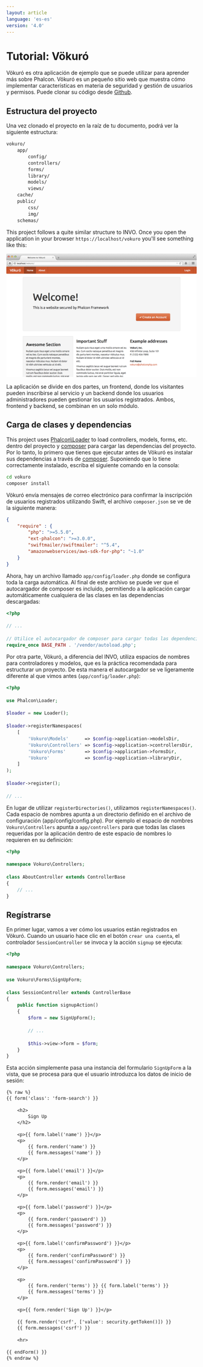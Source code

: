 ```yaml
---
layout: article
language: 'es-es'
version: '4.0'
---
```


<a name='overview'></a>

# Tutorial: Vökuró

Vökuró es otra aplicación de ejemplo que se puede utilizar para aprender más sobre Phalcon. Vökuró es un pequeño sitio web que muestra cómo implementar características en materia de seguridad y gestión de usuarios y permisos. Puede clonar su código desde [Github](https://github.com/phalcon/vokuro).

<a name='structure'></a>

## Estructura del proyecto

Una vez clonado el proyecto en la raíz de tu documento, podrá ver la siguiente estructura:

```bash
vokuro/
    app/
        config/
        controllers/
        forms/
        library/
        models/
        views/
    cache/
    public/
        css/
        img/
    schemas/
```

This project follows a quite similar structure to INVO. Once you open the application in your browser `https://localhost/vokuro` you'll see something like this:

![](/assets/images/content/tutorial-vokuro-1.png)

La aplicación se divide en dos partes, un frontend, donde los visitantes pueden inscribirse al servicio y un backend donde los usuarios administradores pueden gestionar los usuarios registrados. Ambos, frontend y backend, se combinan en un solo módulo.

<a name='dependencies'></a>

## Carga de clases y dependencias

This project uses [Phalcon\Loader](api/Phalcon_Loader) to load controllers, models, forms, etc. dentro del proyecto y [composer](https://getcomposer.org/) para cargar las dependencias del proyecto. Por lo tanto, lo primero que tienes que ejecutar antes de Vökuró es instalar sus dependencias a través de [composer](https://getcomposer.org/). Suponiendo que lo tiene correctamente instalado, escriba el siguiente comando en la consola:

```bash
cd vokuro
composer install
```

Vökuró envía mensajes de correo electrónico para confirmar la inscripción de usuarios registrados utilizando Swift, el archivo `composer.json` se ve de la siguiente manera:

```json
{
    "require" : {
        "php": ">=5.5.0",
        "ext-phalcon": ">=3.0.0",
        "swiftmailer/swiftmailer": "^5.4",
        "amazonwebservices/aws-sdk-for-php": "~1.0"
    }
}
```

Ahora, hay un archivo llamado `app/config/loader.php` donde se configura toda la carga automática. Al final de este archivo se puede ver que el autocargador de composer es incluido, permitiendo a la aplicación cargar automáticamente cualquiera de las clases en las dependencias descargadas:

```php
<?php

// ...

// Utilice el autocargador de composer para cargar todas las dependencias
require_once BASE_PATH . '/vendor/autoload.php';
```

Por otra parte, Vökuró, a diferencia del INVO, utiliza espacios de nombres para controladores y modelos, que es la práctica recomendada para estructurar un proyecto. De esta manera el autocargador se ve ligeramente diferente al que vimos antes (`app/config/loader.php`):

```php
<?php

use Phalcon\Loader;

$loader = new Loader();

$loader->registerNamespaces(
    [
        'Vokuro\Models'      => $config->application->modelsDir,
        'Vokuro\Controllers' => $config->application->controllersDir,
        'Vokuro\Forms'       => $config->application->formsDir,
        'Vokuro'             => $config->application->libraryDir,
    ]
);

$loader->register();

// ...
```

En lugar de utilizar `registerDirectories()`, utilizamos `registerNamespaces()`. Cada espacio de nombres apunta a un directorio definido en el archivo de configuración (app/config/config.php). Por ejemplo el espacio de nombres `Vokuro\Controllers` apunta a `app/controllers` para que todas las clases requeridas por la aplicación dentro de este espacio de nombres lo requieren en su definición:

```php
<?php

namespace Vokuro\Controllers;

class AboutController extends ControllerBase
{
    // ...
}
```

<a name='sign-up'></a>

## Regístrarse

En primer lugar, vamos a ver cómo los usuarios están registrados en Vökuró. Cuando un usuario hace clic en el botón `crear una cuenta`, el controlador `SessionController` se invoca y la acción `signup` se ejecuta:

```php
<?php

namespace Vokuro\Controllers;

use Vokuro\Forms\SignUpForm;

class SessionController extends ControllerBase
{
    public function signupAction()
    {
        $form = new SignUpForm();

        // ...

        $this->view->form = $form;
    }
}
```

Esta acción simplemente pasa una instancia del formulario `SignUpForm` a la vista, que se procesa para que el usuario introduzca los datos de inicio de sesión:

```twig
{% raw %}
{{ form('class': 'form-search') }}

    <h2>
        Sign Up
    </h2>

    <p>{{ form.label('name') }}</p>
    <p>
        {{ form.render('name') }}
        {{ form.messages('name') }}
    </p>

    <p>{{ form.label('email') }}</p>
    <p>
        {{ form.render('email') }}
        {{ form.messages('email') }}
    </p>

    <p>{{ form.label('password') }}</p>
    <p>
        {{ form.render('password') }}
        {{ form.messages('password') }}
    </p>

    <p>{{ form.label('confirmPassword') }}</p>
    <p>
        {{ form.render('confirmPassword') }}
        {{ form.messages('confirmPassword') }}
    </p>

    <p>
        {{ form.render('terms') }} {{ form.label('terms') }}
        {{ form.messages('terms') }}
    </p>

    <p>{{ form.render('Sign Up') }}</p>

    {{ form.render('csrf', ['value': security.getToken()]) }}
    {{ form.messages('csrf') }}

    <hr>

{{ endForm() }}
{% endraw %}
```